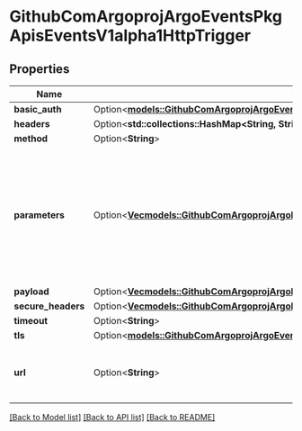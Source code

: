 # GithubComArgoprojArgoEventsPkgApisEventsV1alpha1HttpTrigger

## Properties

Name | Type | Description | Notes
------------ | ------------- | ------------- | -------------
**basic_auth** | Option<[**models::GithubComArgoprojArgoEventsPkgApisEventsV1alpha1BasicAuth**](github.com.argoproj.argo_events.pkg.apis.events.v1alpha1.BasicAuth.md)> |  | [optional]
**headers** | Option<**std::collections::HashMap<String, String>**> |  | [optional]
**method** | Option<**String**> |  | [optional]
**parameters** | Option<[**Vec<models::GithubComArgoprojArgoEventsPkgApisEventsV1alpha1TriggerParameter>**](github.com.argoproj.argo_events.pkg.apis.events.v1alpha1.TriggerParameter.md)> | Parameters is the list of key-value extracted from event's payload that are applied to the HTTP trigger resource. | [optional]
**payload** | Option<[**Vec<models::GithubComArgoprojArgoEventsPkgApisEventsV1alpha1TriggerParameter>**](github.com.argoproj.argo_events.pkg.apis.events.v1alpha1.TriggerParameter.md)> |  | [optional]
**secure_headers** | Option<[**Vec<models::GithubComArgoprojArgoEventsPkgApisEventsV1alpha1SecureHeader>**](github.com.argoproj.argo_events.pkg.apis.events.v1alpha1.SecureHeader.md)> |  | [optional]
**timeout** | Option<**String**> |  | [optional]
**tls** | Option<[**models::GithubComArgoprojArgoEventsPkgApisEventsV1alpha1TlsConfig**](github.com.argoproj.argo_events.pkg.apis.events.v1alpha1.TLSConfig.md)> |  | [optional]
**url** | Option<**String**> | URL refers to the URL to send HTTP request to. | [optional]

[[Back to Model list]](../README.md#documentation-for-models) [[Back to API list]](../README.md#documentation-for-api-endpoints) [[Back to README]](../README.md)


